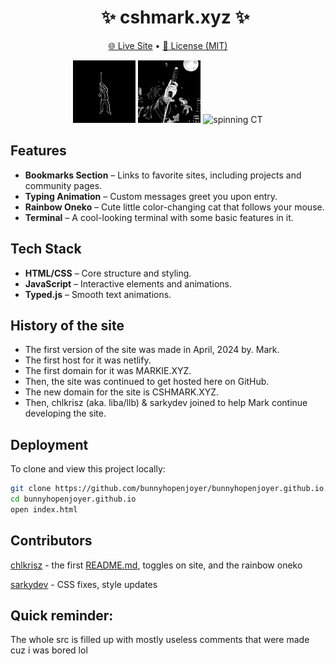 <div id="user-content-toc">
  <ul align="center">
    <summary>
    <h1>✨ cshmark.xyz ✨</h1>
    </summary>
  </ul>
</div>

<div align=center>

[🌐 Live Site](https://cshmark.xyz) • [📄 License (MIT)](LICENSE)

<img src="assets/seperator.gif" width=100px alt="spinning Sniper">
<img src="assets/sigma.jpg" width=100px alt="me">
<img src="assets/pfp.gif" width=100px alt="spinning CT">

</div>

## Features
- **Bookmarks Section** – Links to favorite sites, including projects and community pages.
- **Typing Animation** – Custom messages greet you upon entry.
- **Rainbow Oneko** – Cute little color-changing cat that follows your mouse.
- **Terminal** – A cool-looking terminal with some basic features in it.

## Tech Stack
- **HTML/CSS** – Core structure and styling.
- **JavaScript** – Interactive elements and animations.
- **Typed.js** – Smooth text animations.

## History of the site
- The first version of the site was made in April, 2024 by. Mark.
- The first host for it was netlify.
- The first domain for it was MARKIE.XYZ.
- Then, the site was continued to get hosted here on GitHub.
- The new domain for the site is CSHMARK.XYZ.
- Then, chlkrisz (aka. liba/llb) & sarkydev joined to help Mark continue developing the site.

## Deployment
To clone and view this project locally:
```bash
git clone https://github.com/bunnyhopenjoyer/bunnyhopenjoyer.github.io.git
cd bunnyhopenjoyer.github.io
open index.html
```

## Contributors
[chlkrisz](https://github.com/chlkrisz) - the first [README.md](README.md), toggles on site, and the rainbow oneko

[sarkydev](https://github.com/sarkydev) - CSS fixes, style updates 

## Quick reminder:

The whole src is filled up with mostly useless comments that were made cuz i was bored lol
